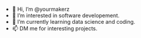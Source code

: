 - 👋 Hi, I’m @yourmakerz
- 👀 I’m interested in software developement.
- 🌱 I’m currently learning data science and coding.
- 📫 DM me for interesting projects.
